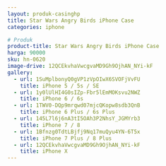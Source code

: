 ```yaml
---
layout: produk-casinghp
title: Star Wars Angry Birds iPhone Case
categories: iphone

# Produk
product-title: Star Wars Angry Birds iPhone Case
harga: 90000
sku: hn-0620
image-drive: 12QCEkvhaVwcgvaMD9Gh9OjhAN_NYi-kF
gallery:
  - url: 1SuMplbonyQ0gVP1zVpOIwX6SVOFjVvFU
    title: iPhone 5 / 5s / SE
  - url: 1y0lUlHI4G0sIZp-Fbr5lEmMOKsvu2NWZ
    title: iPhone 6 / 6s
  - url: 1TWV0-DQp9mrqwd07mjcQKopw8sdb3QnB
    title: iPhone 6 Plus / 6s Plus
  - url: 145L7l6j6nA3tI5OAh3P2NhsY_JGMYrb3
    title: iPhone 7 / 8
  - url: 1Bfnzg0TdtLBjfj9Nq17muQyu4YN-6T5x
    title: iPhone 7 Plus / 8 Plus
  - url: 12QCEkvhaVwcgvaMD9Gh9OjhAN_NYi-kF
    title: iPhone X
---
```

